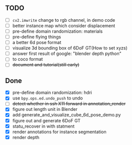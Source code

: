 ## TODO
 - [ ] `cv2.imwrite` change to rgb channel, in demo code
 - [ ] better instance map which consider displacement
 - [ ] pre-define domain randomization: materials
 - [ ] pre-define flying things
 - [ ] a better 6d pose format
 - [ ] visualize 3d bounding box of 6DoF GT(How to set xyzs)
 - [ ] answer first result of google: "blender depth python"
 - [ ] to coco format
 - [ ] ~~document and tutorial(still early)~~

## Done
 - [x] pre-define domain randomization: hdri
 - [x] use `bpy.ops.ed.undo_push` to undo
 - [ ] ~~detect whether in ssh X11 forward in annotation_render~~
 - [x] figure out length unit in Blender
 - [x] add generate_and_visualize_cube_6d_pose_demo.py
 - [x] figure out and generate 6DoF GT
 - [x] statu_recover in with statment
 - [x] render annotations for instance segmentation
 - [x] render depth
